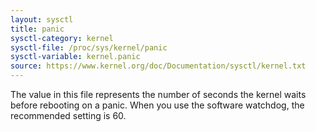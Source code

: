 ```yaml
---
layout: sysctl
title: panic
sysctl-category: kernel
sysctl-file: /proc/sys/kernel/panic
sysctl-variable: kernel.panic
source: https://www.kernel.org/doc/Documentation/sysctl/kernel.txt
---
```


The value in this file represents the number of seconds the kernel
waits before rebooting on a panic. When you use the software watchdog,
the recommended setting is 60.

